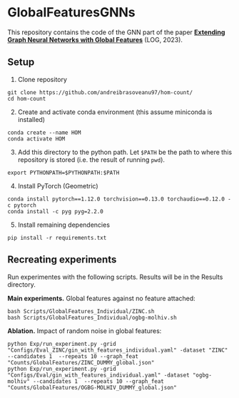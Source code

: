# GlobalFeaturesGNNs
This repository contains the code of the GNN part of the paper **[Extending Graph Neural Networks with Global Features](https://openreview.net/forum?id=aisVQy6R2k)** (LOG, 2023).

## Setup

1. Clone repository
```
git clone https://github.com/andreibrasoveanu97/hom-count/
cd hom-count
```

2. Create and activate conda environment (this assume miniconda is installed)
```
conda create --name HOM
conda activate HOM
```

3. Add this directory to the python path. Let `$PATH` be the path to where this repository is stored (i.e. the result of running `pwd`).
```
export PYTHONPATH=$PYTHONPATH:$PATH
```

4. Install PyTorch (Geometric)
```
conda install pytorch==1.12.0 torchvision==0.13.0 torchaudio==0.12.0 -c pytorch
conda install -c pyg pyg=2.2.0
```

5. Install remaining dependencies
```
pip install -r requirements.txt
```

## Recreating experiments
Run experimentes with the following scripts. Results will be in the Results directory.

**Main experiments.** Global features against no feature attached:
```
bash Scripts/GlobalFeatures_Individual/ZINC.sh
bash Scripts/GlobalFeatures_Individual/ogbg-molhiv.sh
```

**Ablation.** Impact of random noise in global features:
```
python Exp/run_experiment.py -grid "Configs/Eval_ZINC/gin_with_features_individual.yaml" -dataset "ZINC" --candidates 1  --repeats 10 --graph_feat "Counts/GlobalFeatures/ZINC_DUMMY_global.json"
python Exp/run_experiment.py -grid "Configs/Eval/gin_with_features_individual.yaml" -dataset "ogbg-molhiv" --candidates 1  --repeats 10 --graph_feat "Counts/GlobalFeatures/OGBG-MOLHIV_DUMMY_global.json"
```

